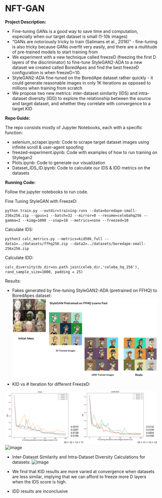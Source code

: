 # NFT-GAN

**Project Description:**
- Fine-tuning GANs is a good way to save time and computation, especially when our target dataset is small (1-10k images)
- “GANs are notoriously tricky to train (Salimans et al., 2016)” - fine-tuning is also tricky because GANs overfit very easily, and there are a multitude of pre-trained models to start training from
- We experiment with a new technique called freezeD (freezing the first D layers of the discriminator) to fine-tune StyleGAN2-ADA to a new dataset we created called BoredApes and find the best freezeD configuration is when freezeD=10. 
- StyleGAN2-ADA fine-tuned on the BoredApe dataset rather quickly - it could generate reasonable images in only 1K iterations as opposed to millions when training from scratch
- We propose two new metrics: inter-dataset similarity (IDS) and intra-dataset diversity (IDD) to explore the relationship between the source and target dataset, and whether they correlate with convergence to a target KID


**Repo Guide:**


The repo consists mostly of Jupyter Notebooks, each with a specific function:

- selenium_scraper.ipynb: Code to scrape target dataset images using infinite scroll & user-agent spoofing
- freezed-experiment.ipynb: Code with examples of how to run training on Stylegan2
- Plots.ipynb: Code to generate our visualization
- Dataset_IDS_ID.ipynb: Code to calculate our IDS & IDD metrics on the datasets


**Running Code:**

Follow the jupyter notebooks to run code. 


Fine Tuning StyleGAN with FreezeD: 
```
python train.py --outdir=training-runs --data=boredape-small-256x256.zip --gpus=1 --batch=32 --mirror=0 --resume=celebahq256 --gamma=2 --kimg=1000 --snap=10 --metrics=none --freezed=10
```

Calculate IDS:
```
python3 calc_metrics.py --metrics=kid50k_full --data1=../datasets/ffhq256.zip --data2=../datasets/boredape-small-256x256.zip
```
Calculate IDD:
```
calc_diversity(ds_dir=os.path.join(celeb_dir,'celeba_hq_256'), rand_sample_size=1000, padding = 25)
```

Results:
- Fakes generated by fine-tuning StyleGAN2-ADA (pretrained on FFHQ) to BoredApes dataset: 
![alt text](https://github.com/ravishrawal/NFT-GAN/blob/main/GAN_output.png?raw=true)

- KID vs # Iteration for different FreezeD:  

![alt text](https://github.com/ravishrawal/NFT-GAN/blob/main/GAN_plots.png?raw=true)
![image](https://user-images.githubusercontent.com/14844731/146657777-9c1500b8-23e3-4cc3-8e16-8f5c7bb49054.png)
 
 - Inter-Dataset Similarity and Intra-Dataset Diversity Calculations for datasets: 
 ![image](https://user-images.githubusercontent.com/14844731/146657802-5b9f8123-0956-4575-a659-455d4f6918ff.png)

 - We find that KID results are more varied at convergence when datasets are less similar, implying that we can afford to freeze more D layers when the IDS score is high.
 - IDD results are inconclusive


